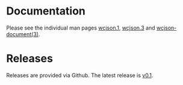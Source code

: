 # Documentation

Please see the individual man pages [wcjson.1](wcjson.1.md), [wcjson.3](wcjson.3.md) and [wcjson-document(3)](wcjson-document.3.md).

# Releases

Releases are provided via Github. The latest release is
[v0.1](https://github.com/wcjson/wcjson/releases/tag/v0.1).
